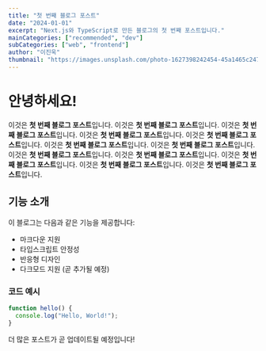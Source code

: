```yaml
---
title: "첫 번째 블로그 포스트"
date: "2024-01-01"
excerpt: "Next.js와 TypeScript로 만든 블로그의 첫 번째 포스트입니다."
mainCategories: ["recommended", "dev"]
subCategories: ["web", "frontend"]
author: "이진욱"
thumbnail: "https://images.unsplash.com/photo-1627398242454-45a1465c2479?w=500&h=300&fit=crop"
---
```


# 안녕하세요!

이것은 **첫 번째 블로그 포스트**입니다. 이것은 **첫 번째 블로그 포스트**입니다. 이것은 **첫 번째 블로그 포스트**입니다. 이것은 **첫 번째 블로그 포스트**입니다. 이것은 **첫 번째 블로그 포스트**입니다. 이것은 **첫 번째 블로그 포스트**입니다. 이것은 **첫 번째 블로그 포스트**입니다. 이것은 **첫 번째 블로그 포스트**입니다. 이것은 **첫 번째 블로그 포스트**입니다. 이것은 **첫 번째 블로그 포스트**입니다. 이것은 **첫 번째 블로그 포스트**입니다. 이것은 **첫 번째 블로그 포스트**입니다.

## 기능 소개

이 블로그는 다음과 같은 기능을 제공합니다:

- 마크다운 지원
- 타입스크립트 안정성
- 반응형 디자인
- 다크모드 지원 (곧 추가될 예정)

### 코드 예시

```javascript
function hello() {
  console.log("Hello, World!");
}
```

더 많은 포스트가 곧 업데이트될 예정입니다!